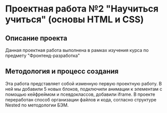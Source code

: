 # Проектная работа №2 "Научиться учиться" (основы HTML и CSS)
## Описание проекта
Данная проектная работа выполнена в рамках изучения курса по предмету "Фронтенд-разработка"
## Методология и процесс создания
Эта работа представляет собой изменную первую проектную работу.
В ней мы добавили 5 новых блоков, подключили анимации к элементам с помощью кейфреймом и псевдоклассов, добавили iframe. В проекте переработан способ организации файлов и кода, согласно структуре Nested по методологии БЭМ.
